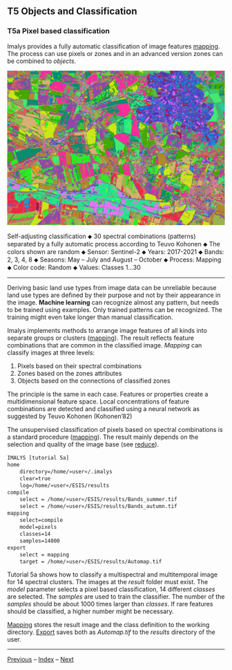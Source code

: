 ## T5	Objects and Classification

### T5a	Pixel based classification

Imalys provides a fully automatic classification of image features [mapping](../manual/8_Features.md). The process can use pixels or zones and in an advanced version zones can be combined to *objects*.

![](../images/t5_Mapping.png)

Self-adjusting classification ⬥ 30 spectral combinations (patterns) separated by a fully automatic process according to Teuvo Kohonen ⬥ The colors shown are random ⬥ Sensor: Sentinel-2 ⬥ Years: 2017-2021 ⬥ Bands: 2, 3, 4, 8 ⬥ Seasons: May – July and August – October ⬥ Process: Mapping ⬥ Color code: Random ⬥ Values: Classes 1...30

-----

Deriving basic land use types from image data can be unreliable because land use types are defined by their purpose and not by their appearance in the image. **Machine learning** can recognize almost any pattern, but needs to be trained using examples. Only trained patterns can be recognized. The training might even take longer than manual classification.

Imalys implements methods to arrange image features of all kinds into separate groups or clusters ([mapping](../manual/9_Mapping.md)). The result reflects feature combinations that are common in the classified image. *Mapping* can classify images at three levels: 

1. Pixels based on their spectral combinations
2. Zones based on the zones attributes
3. Objects based on the connections of classified zones

The principle is the same in each case. Features or properties create a multidimensional feature space. Local concentrations of feature combinations are detected and classified using a neural network as suggested by Teuvo Kohonen (Kohonen’82)

The unsupervised classification of pixels based on spectral combinations is a standard procedure ([mapping](../manual/9_Mapping.md)). The result mainly depends on the selection and quality of the image base (see [reduce](../manual/5_Reduce.md)).

```
IMALYS [tutorial 5a]
home
	directory=/home/»user«/.imalys
	clear=true
	log=/home/»user«/ESIS/results
compile
	select = /home/»user«/ESIS/results/Bands_summer.tif
	select = /home/»user«/ESIS/results/Bands_autumn.tif
mapping
	select=compile
	model=pixels
	classes=14
	samples=14000
export
	select = mapping
	target = /home/»user«/ESIS/results/Automap.tif
```

Tutorial 5a shows how to classify a multispectral and multitemporal image for 14 spectral clusters. The images at the *result* folder must exist. The *model* parameter selects a pixel based classification, 14 different *classes* are selected. The *samples* are used to train the classifier. The number of the *samples* should be about 1000 times larger than *classes*. If rare features should be classified, a higher number might be necessary.

[Mapping](../manual/9_Mapping.md) stores the result image and the class definition to the working directory. [Export](../manual/11_Export.md) saves both as *Automap.tif* to the *results* directory of the user.

-----

[Previous](4b_Features.md) – [Index](Index.md) – [Next](5b_MapZones.md)
